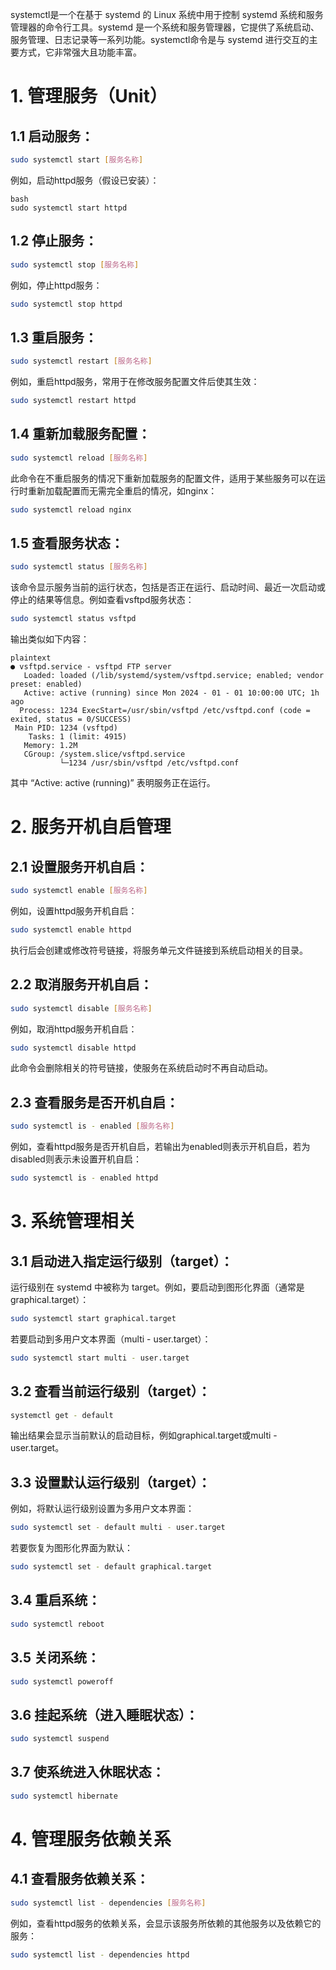 
systemctl是一个在基于 systemd 的 Linux 系统中用于控制 systemd 系统和服务管理器的命令行工具。systemd 是一个系统和服务管理器，它提供了系统启动、服务管理、日志记录等一系列功能。systemctl命令是与 systemd 进行交互的主要方式，它非常强大且功能丰富。
# 1. 管理服务（Unit）
## 1.1 启动服务：
```bash
sudo systemctl start [服务名称]
```
例如，启动httpd服务（假设已安装）：
```
bash
sudo systemctl start httpd
```
## 1.2 停止服务：
```bash
sudo systemctl stop [服务名称]
```
例如，停止httpd服务：
```bash
sudo systemctl stop httpd
```
## 1.3 重启服务：
```bash
sudo systemctl restart [服务名称]
```
例如，重启httpd服务，常用于在修改服务配置文件后使其生效：
```bash
sudo systemctl restart httpd
```
## 1.4 重新加载服务配置：
```bash
sudo systemctl reload [服务名称]
```
此命令在不重启服务的情况下重新加载服务的配置文件，适用于某些服务可以在运行时重新加载配置而无需完全重启的情况，如nginx：
```bash
sudo systemctl reload nginx
```
## 1.5 查看服务状态：
```bash
sudo systemctl status [服务名称]
```
该命令显示服务当前的运行状态，包括是否正在运行、启动时间、最近一次启动或停止的结果等信息。例如查看vsftpd服务状态：
```bash
sudo systemctl status vsftpd
```
输出类似如下内容：
```
plaintext
● vsftpd.service - vsftpd FTP server
   Loaded: loaded (/lib/systemd/system/vsftpd.service; enabled; vendor preset: enabled)
   Active: active (running) since Mon 2024 - 01 - 01 10:00:00 UTC; 1h ago
  Process: 1234 ExecStart=/usr/sbin/vsftpd /etc/vsftpd.conf (code = exited, status = 0/SUCCESS)
 Main PID: 1234 (vsftpd)
    Tasks: 1 (limit: 4915)
   Memory: 1.2M
   CGroup: /system.slice/vsftpd.service
           └─1234 /usr/sbin/vsftpd /etc/vsftpd.conf
```
其中 “Active: active (running)” 表明服务正在运行。
# 2. 服务开机自启管理
## 2.1 设置服务开机自启：
```bash
sudo systemctl enable [服务名称]
```
例如，设置httpd服务开机自启：
```bash
sudo systemctl enable httpd
```
执行后会创建或修改符号链接，将服务单元文件链接到系统启动相关的目录。
## 2.2 取消服务开机自启：
```bash
sudo systemctl disable [服务名称]
```
例如，取消httpd服务开机自启：
```bash
sudo systemctl disable httpd
```
此命令会删除相关的符号链接，使服务在系统启动时不再自动启动。
## 2.3 查看服务是否开机自启：
```bash
sudo systemctl is - enabled [服务名称]
```
例如，查看httpd服务是否开机自启，若输出为enabled则表示开机自启，若为disabled则表示未设置开机自启：
```bash
sudo systemctl is - enabled httpd
```
# 3. 系统管理相关
## 3.1 启动进入指定运行级别（target）：
运行级别在 systemd 中被称为 target。例如，要启动到图形化界面（通常是graphical.target）：
```bash
sudo systemctl start graphical.target
```
若要启动到多用户文本界面（multi - user.target）：
```bash
sudo systemctl start multi - user.target
```
## 3.2 查看当前运行级别（target）：
```bash
systemctl get - default
```
输出结果会显示当前默认的启动目标，例如graphical.target或multi - user.target。
## 3.3 设置默认运行级别（target）：
例如，将默认运行级别设置为多用户文本界面：
```bash
sudo systemctl set - default multi - user.target
```
若要恢复为图形化界面为默认：
```bash
sudo systemctl set - default graphical.target
```
## 3.4 重启系统：
```bash
sudo systemctl reboot
```
## 3.5 关闭系统：
```bash
sudo systemctl poweroff
```
## 3.6 挂起系统（进入睡眠状态）：
```bash
sudo systemctl suspend
```
## 3.7 使系统进入休眠状态：
```bash
sudo systemctl hibernate
```
# 4. 管理服务依赖关系
## 4.1 查看服务依赖关系：
```bash
sudo systemctl list - dependencies [服务名称]
```
例如，查看httpd服务的依赖关系，会显示该服务所依赖的其他服务以及依赖它的服务：
```bash
sudo systemctl list - dependencies httpd
```